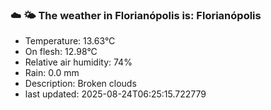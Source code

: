 ### ☁️ 🌤️  The weather in Florianópolis is: Florianópolis

- Temperature: 13.63°C
- On flesh: 12.98°C
- Relative air humidity: 74%
- Rain: 0.0 mm
- Description: Broken clouds
- last updated: 2025-08-24T06:25:15.722779

